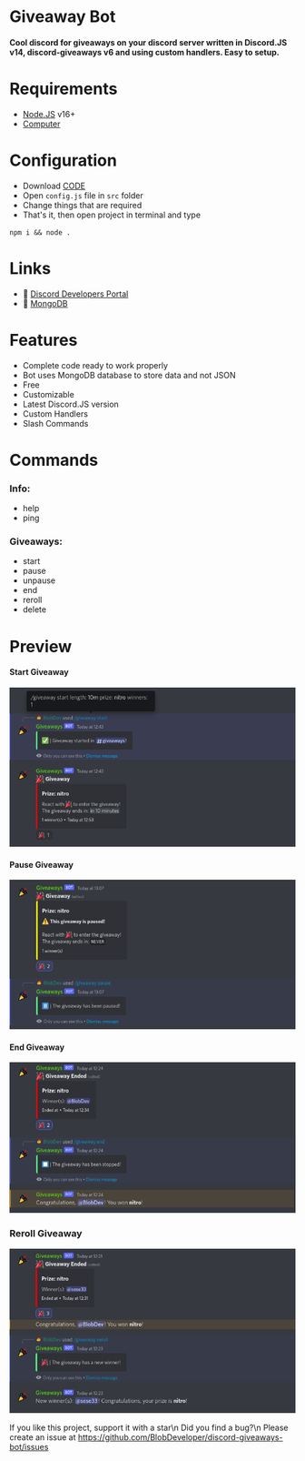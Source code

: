 # Giveaway Bot
#### Cool discord for giveaways on your discord server written in Discord.JS v14, discord-giveaways v6 and using custom handlers. Easy to setup. 

# Requirements
- [Node.JS](https://nodejs.org) v16+
- [Computer](https://www.youtube.com/watch?v=dQw4w9WgXcQ)

# Configuration
- Download [CODE](https://github.com/BlobDeveloper/discord-giveaway-bot/archive/refs/heads/main.zip)
- Open `config.js` file in `src` folder
- Change things that are required
- That's it, then open project in terminal and type 
```
npm i && node .
```

# Links
- 🔗 [Discord Developers Portal](https://discord.com/developers/)
- 🔗 [MongoDB](https://mongodb.com/)

# Features
- Complete code ready to work properly
- Bot uses MongoDB database to store data and not JSON
- Free
- Customizable
- Latest Discord.JS version
- Custom Handlers
- Slash Commands

# Commands

### Info:
- help
- ping

### Giveaways:
- start
- pause
- unpause
- end
- reroll
- delete

# Preview

#### Start Giveaway
![](./assets//giveawayStart.png)

#### Pause Giveaway
![](./assets/giveawayPause.png)

#### End Giveaway
![](./assets/giveawayEnd.png)

### Reroll Giveaway
![](./assets/giveawayReroll.png)

If you like this project, support it with a star\n
Did you find a bug?\n
Please create an issue at https://github.com/BlobDeveloper/discord-giveaways-bot/issues